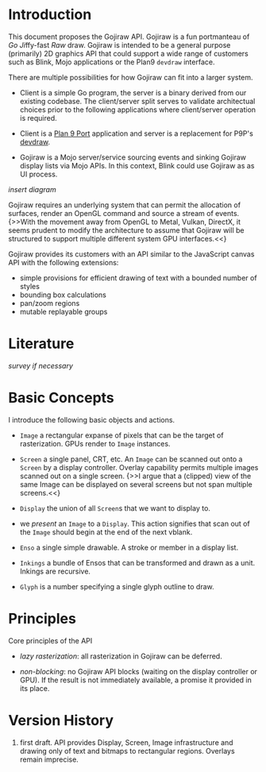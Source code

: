 # Introduction
This document proposes the Gojiraw API. Gojiraw is a fun portmanteau
of *Go* *Ji*ffy-fast *Raw* draw. Gojiraw is intended to be a general
purpose (primarily) 2D graphics API that could support a wide range of
customers such as Blink, Mojo applications or the Plan9 `devdraw`
interface.

There are multiple possibilities for how Gojiraw can fit into a larger
system.

* Client is a simple Go program, the server is a binary derived from
our existing codebase. The client/server split serves to validate
architectual choices prior to the following applications where
client/server operation is required.

* Client is a [Plan 9 Port](http://swtch.com/plan9port/) application
and server is a replacement for P9P's
[devdraw](http://swtch.com/plan9port/man/man1/devdraw.html).

* Gojiraw is a Mojo server/service sourcing events and sinking Gojiraw
display lists via Mojo APIs. In this context, Blink could use Gojiraw
as as UI process.

*insert diagram*

Gojiraw requires an underlying system that can permit the allocation
of surfaces, render an OpenGL command and source a stream of events.
{>>With the movement away from OpenGL to Metal, Vulkan, DirectX, it
seems prudent to modify the architecture to assume that Gojiraw will
be structured to support multiple different system GPU
interfaces.<<}

Gojiraw provides its customers with an API similar to the
JavaScript canvas API with the following extensions:

*	simple provisions for efficient drawing of text with a bounded number of styles
*	bounding box calculations
*	pan/zoom regions
*	mutable replayable groups

# Literature

*survey if necessary*

# Basic Concepts
I introduce the following basic objects and actions.

*  `Image` a rectangular expanse of pixels that can
be the target of rasterization. GPUs render to `Image` instances.

* `Screen` a single panel, CRT, etc. An `Image` can be scanned out
onto a `Screen` by a display controller. Overlay capability permits
multiple images scanned out on a single screen. {>>I argue that a
(clipped) view of the same Image can be displayed on several screens
but not span multiple screens.<<}

*  `Display` the union of all `Screen`s that we want to display
to.

*  we *present* an `Image` to a `Display`. This action signifies
that scan out of the `Image` should begin at the end of the 
next vblank. 

*  `Enso` a single simple drawable. A stroke or member in a display
list.

*  `Inkings` a bundle of Ensos that can be transformed and drawn
as a unit. Inkings are recursive.

* `Glyph` is a number specifying a single glyph outline to draw.

# Principles
Core principles of the API

*  *lazy rasterization*: all rasterization in Gojiraw can be deferred.

*  *non-blocking*: no Gojiraw API blocks (waiting on the display controller
or GPU). If the result is not immediately available, a promise it provided
in its place.

# Version History

1. first draft. API provides Display, Screen, Image infrastructure and
drawing only of text and bitmaps to rectangular regions. Overlays
remain imprecise.

